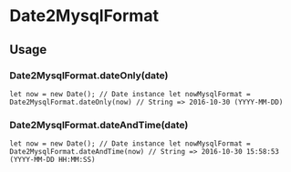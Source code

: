 # Date2MysqlFormat

## Usage

### Date2MysqlFormat.dateOnly(date)
`
let now = new Date(); // Date instance
let nowMysqlFormat = Date2MysqlFormat.dateOnly(now) // String => 2016-10-30 (YYYY-MM-DD)
`

### Date2MysqlFormat.dateAndTime(date)
`
let now = new Date(); // Date instance
let nowMysqlFormat = Date2MysqlFormat.dateAndTime(now) // String => 2016-10-30 15:58:53 (YYYY-MM-DD HH:MM:SS)
`